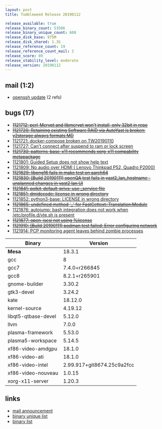 ```yaml
---
layout: post
title: Tumbleweed Release 20190112

release_available: true
release_binary_count: 53586
release_binary_unique_count: 608
release_disk_base: 975M
release_disk_shared: 1.3G
release_reference_count: 19
release_reference_count_mail: 2
release_score: 89
release_stability_level: moderate
release_version: 20190112
---
```


## mail (1:2)

- [openssh update](https://lists.opensuse.org/opensuse-factory/2019-01/msg00170.html) (2 refs)

## bugs (17)

<!--more-->

- ~~[1121712: perl-Mcrypt and libmcrypt won't install, only 32bit in repo](https://bugzilla.opensuse.org/show_bug.cgi?id=1121712)~~
- ~~[1121720: Retaining existing Software RAID via AutoYast is broken: y2storage always formats MD](https://bugzilla.opensuse.org/show_bug.cgi?id=1121720)~~
- [1121721: docker-compose broken on TW20190110](https://bugzilla.opensuse.org/show_bug.cgi?id=1121721)
- [1121727: Can't connect after suspend to ram or lock screen](https://bugzilla.opensuse.org/show_bug.cgi?id=1121727)
- ~~[1121730: patterns-base-x11 recommends xorg-x11 compability metapackage](https://bugzilla.opensuse.org/show_bug.cgi?id=1121730)~~
- [1121801: Guided Setup does not show help text](https://bugzilla.opensuse.org/show_bug.cgi?id=1121801)
- [1121809: No audio over HDMI ( Lenovo Thinkpad P52, Quadro P2000)](https://bugzilla.opensuse.org/show_bug.cgi?id=1121809)
- ~~[1121829: libpng16 fails in make test on aarch64](https://bugzilla.opensuse.org/show_bug.cgi?id=1121829)~~
- ~~[1121830: \[Build 20190111\] openQA test fails in yast2_lan_hostname - unplanned changes in yast2 lan UI](https://bugzilla.opensuse.org/show_bug.cgi?id=1121830)~~
- ~~[1121841: polkit-default-privs: use _service file](https://bugzilla.opensuse.org/show_bug.cgi?id=1121841)~~
- ~~[1121851: dmidecode: license in wrong directory](https://bugzilla.opensuse.org/show_bug.cgi?id=1121851)~~
- [1121852: python3-base: LICENSE in wrong directory](https://bugzilla.opensuse.org/show_bug.cgi?id=1121852)
- ~~[1121865: undefined method `_' for FastGettext::Translation:Module](https://bugzilla.opensuse.org/show_bug.cgi?id=1121865)~~
- [1121876: autojump: bash integration does not work when /etc/profile.d/vte.sh is present](https://bugzilla.opensuse.org/show_bug.cgi?id=1121876)
- ~~[1121877: open-iscsi not using %license](https://bugzilla.opensuse.org/show_bug.cgi?id=1121877)~~
- ~~[1121910: \[Build 20190111\] podman test failed: Error configuring network](https://bugzilla.opensuse.org/show_bug.cgi?id=1121910)~~
- [1121914: PCP monitoring agent leaves behind zombie processes](https://bugzilla.opensuse.org/show_bug.cgi?id=1121914)

Binary | Version
--- | ---
**Mesa** | 18.3.1
gcc | 8
gcc7 | 7.4.0+r266845
gcc8 | 8.2.1+r265901
gnome-builder | 3.30.2
gtk3-devel | 3.24.2
kate | 18.12.0
kernel-source | 4.19.12
libqt5-qtbase-devel | 5.12.0
llvm | 7.0.0
plasma-framework | 5.53.0
plasma5-workspace | 5.14.5
xf86-video-amdgpu | 18.1.0
xf86-video-ati | 18.1.0
xf86-video-intel | 2.99.917+git8674.25c9a2fcc
xf86-video-nouveau | 1.0.15
xorg-x11-server | 1.20.3

## links

- [mail announcement](https://lists.opensuse.org/opensuse-factory/2019-01/msg00132.html)
- [binary unique list](http://download.tumbleweed.boombatower.com/20190112/rpm.unique.list)
- [binary list](http://download.tumbleweed.boombatower.com/20190112/rpm.list)
